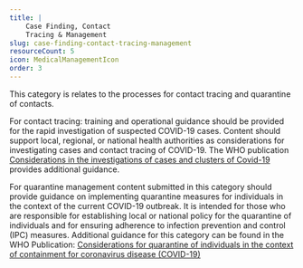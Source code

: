 ```yaml
---
title: |
    Case Finding, Contact
    Tracing & Management
slug: case-finding-contact-tracing-management
resourceCount: 5
icon: MedicalManagementIcon
order: 3
---
```


This category is relates to the processes for contact tracing and quarantine of contacts.

For contact tracing: training and operational guidance should be provided for the rapid investigation of suspected COVID-19 cases. Content should support local, regional, or national health authorities as considerations for investigating cases and contact tracing of COVID-19. The WHO publication [Considerations in the investigations of cases and clusters of Covid-19](https://www.who.int/publications-detail/considerations-in-the-investigation-of-cases-and-clusters-of-covid-19) provides additional guidance.

For quarantine management content submitted in this category should provide guidance on implementing quarantine measures for individuals in the context of the current COVID-19 outbreak. It is intended for those who are responsible for establishing local or national policy for the quarantine of individuals and for ensuring adherence to infection prevention and control (IPC) measures. Additional guidance for this category can be found in the WHO Publication: [Considerations for quarantine of individuals in the context of containment for coronavirus disease (COVID-19)](https://www.who.int/publications-detail/considerations-for-quarantine-of-individuals-in-the-context-of-containment-for-coronavirus-disease-(covid-19))
